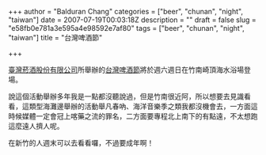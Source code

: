 +++
author = "Balduran Chang"
categories = ["beer", "chunan", "night", "taiwan"]
date = 2007-07-19T00:03:18Z
description = ""
draft = false
slug = "e58fb0e781a3e595a4e98592e7af80"
tags = ["beer", "chunan", "night", "taiwan"]
title = "台灣啤酒節"

+++


[臺灣菸酒股份有限公司](http://www.ttl.com.tw/home/home.aspx "臺灣菸酒股份有限公司")所舉辦的[台灣啤酒節](http://www.ttl.com.tw/02news/news_view.aspx?news_id=501&sn=46 "臺灣菸酒股份有限公司")將於週六週日在竹南崎頂海水浴場登場。

說這個活動舉辦多年我是一點都沒聽說過，但是竹南很近阿，所以想要去見識看看，這類型海灘邊舉辦的活動舉凡春吶、海洋音樂季之類我都沒機會去，一方面這時候媒體一定會冠上喀藥之流的罪名，二方面要專程北上南下的有點遠，不太想跑這麼遠人擠人呢。

在新竹的人週末可以去看看囉，不過要成年啊！

